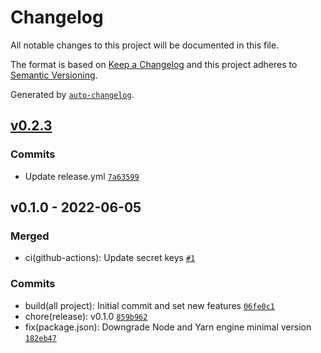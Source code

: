 # Changelog

All notable changes to this project will be documented in this file.

The format is based on [Keep a Changelog](https://keepachangelog.com/en/1.0.0/)
and this project adheres to [Semantic Versioning](https://semver.org/spec/v2.0.0.html).

Generated by [`auto-changelog`](https://github.com/CookPete/auto-changelog).

## [v0.2.3](https://github.com/devalexanderdaza/boilenest/compare/v0.1.0...v0.2.3)

### Commits

- Update release.yml [`7a63599`](https://github.com/devalexanderdaza/boilenest/commit/7a635991da902733d114df817e1d84f59e1bde08)

## v0.1.0 - 2022-06-05

### Merged

- ci(github-actions): Update secret keys [`#1`](https://github.com/devalexanderdaza/boilenest/pull/1)

### Commits

- build(all project): Initial commit and set new features [`06fe0c1`](https://github.com/devalexanderdaza/boilenest/commit/06fe0c1c7722e567f513e8be53e28670627ff6bc)
- chore(release): v0.1.0 [`859b962`](https://github.com/devalexanderdaza/boilenest/commit/859b96252c880d02d6d2c450a752b556b3755f66)
- fix(package.json): Downgrade Node and Yarn engine minimal version [`182eb47`](https://github.com/devalexanderdaza/boilenest/commit/182eb47cb23d72ca736b75a0cac6798b7fdbc635)
